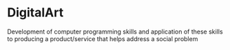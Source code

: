 # DigitalArt
Development of computer programming skills and application of these skills to producing a product/service that helps address a social problem
